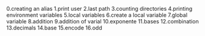 0.creating an alias
1.print user
2.last path
3.counting directories
4.printing environment variables
5.local variables
6.create a local variable
7.global variable
8.addition
9.addition of varial
10.exponente
11.bases
12.combination
13.decimals
14.base
15.encode
16.odd
